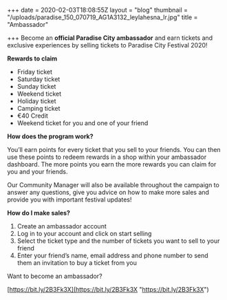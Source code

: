 +++
date = 2020-02-03T18:08:55Z
layout = "blog"
thumbnail = "/uploads/paradise_150_070719_AG1A3132_leylahesna_lr.jpg"
title = "Ambassador"

+++
Become an **official Paradise City ambassador** and earn tickets and exclusive experiences by selling tickets to Paradise City Festival 2020!

**Rewards to claim**

* Friday ticket
* Saturday ticket
* Sunday ticket
* Weekend ticket
* Holiday ticket
* Camping ticket
* €40 Credit
* Weekend ticket for you and one of your friend

**How does the program work?**

You’ll earn points for every ticket that you sell to your friends. You can then use these points to redeem rewards in a shop within your ambassador dashboard. The more points you earn the more rewards you can claim for you and your friends.

Our Community Manager will also be available throughout the campaign to answer any questions, give you advice on how to make more sales and provide you with important festival updates!

**How do I make sales?**

1. Create an ambassador account
2. Log in to your account and click on start selling
3. Select the ticket type and the number of tickets you want to sell to your friend
4. Enter your friend’s name, email address and phone number to send them an invitation to buy a ticket from you

Want to become an ambassador?

[https://bit.ly/2B3Fk3X](https://bit.ly/2B3Fk3X "https://bit.ly/2B3Fk3X")